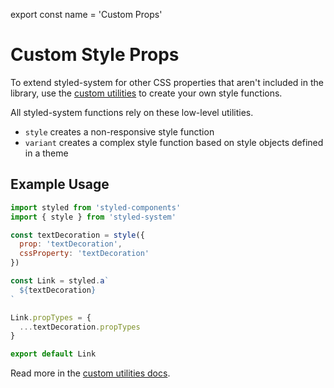 
export const name = 'Custom Props'

# Custom Style Props

To extend styled-system for other CSS properties that aren't included in the library, use the [custom utilities](api#customize) to create your own style functions.

All styled-system functions rely on these low-level utilities.

- `style` creates a non-responsive style function
- `variant` creates a complex style function based on style objects defined in a theme

## Example Usage

```jsx
import styled from 'styled-components'
import { style } from 'styled-system'

const textDecoration = style({
  prop: 'textDecoration',
  cssProperty: 'textDecoration'
})

const Link = styled.a`
  ${textDecoration}
`

Link.propTypes = {
  ...textDecoration.propTypes
}

export default Link
```

Read more in the [custom utilities docs](api#customize).

